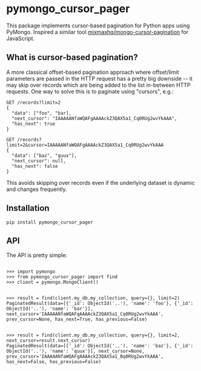 # pymongo_cursor_pager

This package implements cursor-based pagination for Python apps using PyMongo. Inspired a similar tool [mixmaxhq/mongo-cursor-pagination](https://github.com/mixmaxhq/mongo-cursor-pagination) for JavaScript.

## What is cursor-based pagination?

A more classical offset-based pagination approach where offset/limit parameters are passed in the HTTP 
request has a pretty big downside -- it may skip over records which are being added to the list in-between HTTP requests.
One way to solve this is to paginate using "cursors", e.g.:

```
GET /records?limit=2
{ 
  "data": ["foo", "bar],
  "next_cursor": "IAAAAANfaWQAFgAAAAckZ3QAX5a1_Cq0RUg2wvYkAAA",
  "has_next": true
}

GET /records?limit=2&cursor=IAAAAANfaWQAFgAAAAckZ3QAX5a1_Cq0RUg2wvYkAAA
{ 
  "data": ["baz", "quux"],
  "next_cursor": null,
  "has_next": false
}
```

This avoids skipping over records even if the underlying dataset is dynamic and changes frequently.


## Installation

```
pip install pymongo_cursor_pager
```

## API

The API is pretty simple:

```

>>> import pymongo
>>> from pymongo_cursor_pager import find
>>> client = pymongo.MongoClient()


>>> result = find(client.my_db.my_collection, query={}, limit=2)
PaginatedResult(data=[{'_id': ObjectId('..'), 'name': 'foo'}, {'_id': ObjectId('..'), 'name': 'bar'}], next_cursor='IAAAAANfaWQAFgAAAAckZ3QAX5a1_Cq0RUg2wvYkAAA', prev_cursor=None, has_next=True, has_previous=False)


>>> result = find(client.my_db.my_collection, query={}, limit=2, next_cursor=result.next_cursor)
PaginatedResult(data=[{'_id': ObjectId('..'), 'name': 'baz'}, {'_id': ObjectId('..'), 'name': 'quux'}], next_cursor=None, prev_cursor='IAAAAANfaWQAFgAAAAckZ3QAX5a1_Bq0RUg2wvYkAAA', has_next=False, has_previous=False)
```